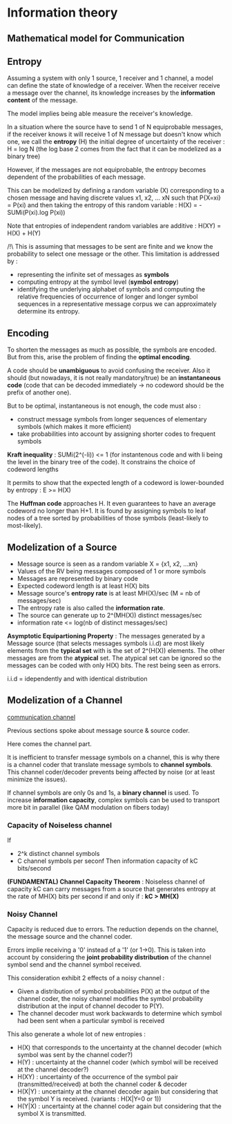 # Information theory

## Mathematical model for Communication

## Entropy

Assuming a system with only 1 source, 1 receiver and 1 channel, a model can
define the state of knowledge of a receiver. When the receiver receive
a message over the channel, its knowledge increases by the **information content** of the message.

The model implies being able measure the receiver's knowledge. 

In a situation where the source have to send 1 of N equiprobable messages, if
the receiver knows it will receive 1 of N message but doesn't know which one,
we call the **entropy** (H) the initial degree of uncertainty of the receiver : H = log N (the log base 2 comes from the fact that it can be modelized as a binary tree)

However, if the messages are not equiprobable, the entropy becomes dependent of the probabilities of each message.

This can be modelized by defining a random variable (X) corresponding to a chosen message and having discrete values x1, x2, ... xN such that P{X=xi} = P(xi) and then taking the entropy of this random variable : H(X) = -SUMi(P(xi).log P(xi))

Note that entropies of independent random variables are additive : H(XY) = H(X) + H(Y)


/!\ This is assuming that messages to be sent are finite and we know the probability to select one message or the other. This limitation is addressed by :
 - representing the infinite set of messages as **symbols**
 - computing entropy at the symbol level (**symbol entropy**)
 - identifying the underlying alphabet of symbols and computing the relative frequencies of occurrence of longer and longer symbol sequences in a representative message corpus we can approximately determine its entropy.

## Encoding

To shorten the messages as much as possible, the symbols are encoded. But from this, arise the problem of finding the **optimal encoding**. 

A code should be **unambiguous** to avoid confusing the receiver. Also it should (but nowadays, it is not really mandatory/true) be an **instantaneous code** (code that can be decoded immediately -> no codeword should be the prefix of another one).

But to be optimal, instantaneous is not enough, the code must also : 
- construct message symbols from longer sequences of elementary symbols (which makes it more efficient)
- take probabilities into account by assigning shorter codes to frequent symbols

**Kraft inequality** : SUMi(2^(-li)) <= 1  (for instantenous code and with li being the level in the binary tree of the code).  It constrains the choice of codeword lengths

It permits to show that the expected length of a codeword is lower-bounded by entropy : E >= H(X)

The **Huffman code** approaches H. It even guarantees to have an average
codeword no longer than H+1. It is found by assigning symbols to leaf nodes of a tree sorted by probabilities of those symbols (least-likely to most-likely).

## Modelization of a Source

- Message source is seen as a random variable X = {x1, x2, ...xn} 
- Values of the RV being messages composed of 1 or more symbols 
- Messages are represented by binary code
- Expected codeword length is at least H(X) bits
- Message source's **entropy rate** is at least MH(X)/sec (M = nb of messages/sec)
- The entropy rate is also called the **information rate**.
- The source can generate up to 2^(MH(X)) distinct messages/sec
- information rate <= log(nb of distinct messages/sec)

**Asymptotic Equipartioning Property** : The messages generated by a Message source (that selects messages symbols i.i.d) are most likely elements from the **typical set** with is the set of 2^(H(X)) elements. The other messages are from the **atypical** set. The atypical set can be ignored so the messages can be coded with only H(X) bits. The rest being seen as errors. 

i.i.d = idependently and with identical distribution

## Modelization of a Channel

[communication channel](./random_web_findings/com-chan.png)

Previous sections spoke about message source & source coder.

Here comes the channel part.

It is inefficient to transfer message symbols on a channel, this is why there is a channel coder that translate message symbols to **channel symbols**. This channel coder/decoder prevents being affected by noise (or at least minimize the issues). 

If channel symbols are only 0s and 1s, a **binary channel** is used. To increase **information capacity**, complex symbols can be used to transport more bit in parallel (like QAM modulation on fibers today)

### Capacity of Noiseless channel

If 
- 2^k distinct channel symbols
- C channel symbols per seconf
Then information capacity of kC bits/second

**(FUNDAMENTAL) Channel Capacity Theorem** : Noiseless channel of capacity kC can carry messages from a source that generates entropy at the rate of MH(X) bits per second if and only if : **kC > MH(X)**

### Noisy Channel

Capacity is reduced due to errors. The reduction depends on the channel, the message source and the channel coder.

Errors implie receiving a '0' instead of a '1' (or 1->0). This is taken into account by considering the **joint probability distribution** of the channel symbol send and the channel symbol received.

This consideration exhibit 2 effects of a noisy channel : 
- Given a distribution of symbol probabilities P(X) at the output of the channel coder, the noisy channel modifies the symbol probability distribution at the input of channel decoder to P(Y).
- The channel decoder must work backwards to determine which symbol had been sent when a particular symbol is received

This also generate a whole lot of new entropies :
- H(X) that corresponds to the uncertainty at the channel decoder (which symbol was sent by the channel coder?)
- H(Y) : uncertainty at the channel coder (which symbol will be received at the channel decoder?)
- H(XY) : uncertainty of the occurrence of the symbol pair (transmitted/received) at both the channel coder & decoder
- H(X|Y) : uncertainty at the channel decoder again but considering that the symbol Y is received. (variants : H(X|Y=0 or 1))
- H(Y|X) : uncertainty at the channel coder again but considering that the symbol X is transmitted.













  




